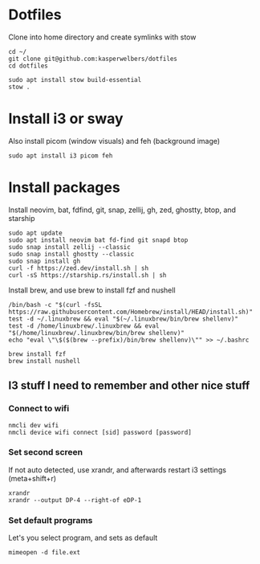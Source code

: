 # Dotfiles

Clone into home directory and create symlinks with stow

```console
cd ~/
git clone git@github.com:kasperwelbers/dotfiles
cd dotfiles

sudo apt install stow build-essential
stow .
```

# Install i3 or sway

Also install picom (window visuals) and feh (background image)

```console
sudo apt install i3 picom feh
```

# Install packages

Install neovim, bat, fdfind, git, snap, zellij, gh, zed, ghostty, btop, and starship

```console
sudo apt update
sudo apt install neovim bat fd-find git snapd btop
sudo snap install zellij --classic
sudo snap install ghostty --classic
sudo snap install gh
curl -f https://zed.dev/install.sh | sh
curl -sS https://starship.rs/install.sh | sh
```

Install brew, and use brew to install fzf and nushell

```console
/bin/bash -c "$(curl -fsSL https://raw.githubusercontent.com/Homebrew/install/HEAD/install.sh)"
test -d ~/.linuxbrew && eval "$(~/.linuxbrew/bin/brew shellenv)"
test -d /home/linuxbrew/.linuxbrew && eval "$(/home/linuxbrew/.linuxbrew/bin/brew shellenv)"
echo "eval \"\$($(brew --prefix)/bin/brew shellenv)\"" >> ~/.bashrc

brew install fzf
brew install nushell
```

## I3 stuff I need to remember and other nice stuff

### Connect to wifi

```
nmcli dev wifi
nmcli device wifi connect [sid] password [password]
```

### Set second screen

If not auto detected, use xrandr, and afterwards restart i3 settings (meta+shift+r)

```
xrandr
xrandr --output DP-4 --right-of eDP-1
```

### Set default programs

Let's you select program, and sets as default

```
mimeopen -d file.ext
```

